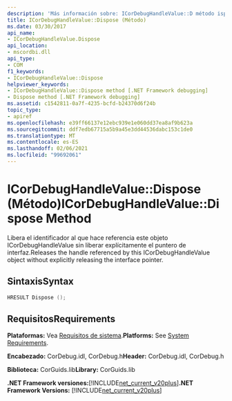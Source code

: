 ```yaml
---
description: 'Más información sobre: ICorDebugHandleValue::D método ispose'
title: ICorDebugHandleValue::Dispose (Método)
ms.date: 03/30/2017
api_name:
- ICorDebugHandleValue.Dispose
api_location:
- mscordbi.dll
api_type:
- COM
f1_keywords:
- ICorDebugHandleValue::Dispose
helpviewer_keywords:
- ICorDebugHandleValue::Dispose method [.NET Framework debugging]
- Dispose method [.NET Framework debugging]
ms.assetid: c1542811-0a7f-4235-bcfd-b24370d6f24b
topic_type:
- apiref
ms.openlocfilehash: e39ff66137e12ebc939e1e060dd37ea8af9b623a
ms.sourcegitcommit: ddf7edb67715a5b9a45e3dd44536dabc153c1de0
ms.translationtype: MT
ms.contentlocale: es-ES
ms.lasthandoff: 02/06/2021
ms.locfileid: "99692061"
---
```

# <a name="icordebughandlevaluedispose-method"></a><span data-ttu-id="4b5e5-103">ICorDebugHandleValue::Dispose (Método)</span><span class="sxs-lookup"><span data-stu-id="4b5e5-103">ICorDebugHandleValue::Dispose Method</span></span>

<span data-ttu-id="4b5e5-104">Libera el identificador al que hace referencia este objeto ICorDebugHandleValue sin liberar explícitamente el puntero de interfaz.</span><span class="sxs-lookup"><span data-stu-id="4b5e5-104">Releases the handle referenced by this ICorDebugHandleValue object without explicitly releasing the interface pointer.</span></span>  
  
## <a name="syntax"></a><span data-ttu-id="4b5e5-105">Sintaxis</span><span class="sxs-lookup"><span data-stu-id="4b5e5-105">Syntax</span></span>  
  
```cpp  
HRESULT Dispose ();  
```  
  
## <a name="requirements"></a><span data-ttu-id="4b5e5-106">Requisitos</span><span class="sxs-lookup"><span data-stu-id="4b5e5-106">Requirements</span></span>  

 <span data-ttu-id="4b5e5-107">**Plataformas:** Vea [Requisitos de sistema](../../get-started/system-requirements.md).</span><span class="sxs-lookup"><span data-stu-id="4b5e5-107">**Platforms:** See [System Requirements](../../get-started/system-requirements.md).</span></span>  
  
 <span data-ttu-id="4b5e5-108">**Encabezado:** CorDebug.idl, CorDebug.h</span><span class="sxs-lookup"><span data-stu-id="4b5e5-108">**Header:** CorDebug.idl, CorDebug.h</span></span>  
  
 <span data-ttu-id="4b5e5-109">**Biblioteca:** CorGuids.lib</span><span class="sxs-lookup"><span data-stu-id="4b5e5-109">**Library:** CorGuids.lib</span></span>  
  
 <span data-ttu-id="4b5e5-110">**.NET Framework versiones:**[!INCLUDE[net_current_v20plus](../../../../includes/net-current-v20plus-md.md)]</span><span class="sxs-lookup"><span data-stu-id="4b5e5-110">**.NET Framework Versions:** [!INCLUDE[net_current_v20plus](../../../../includes/net-current-v20plus-md.md)]</span></span>

